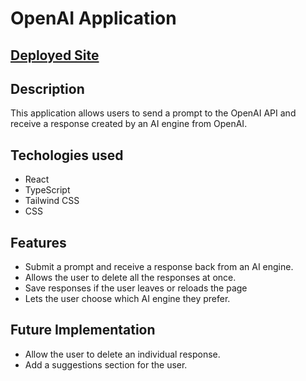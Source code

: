 # OpenAI Application

## [Deployed Site](https://shopifyopenai.herokuapp.com/)

## Description
This application allows users to send a prompt to the OpenAI API and receive a response created by an AI engine from OpenAI.

## Techologies used
- React
- TypeScript
- Tailwind CSS
- CSS

## Features
- Submit a prompt and receive a response back from an AI engine.
- Allows the user to delete all the responses at once.
- Save responses if the user leaves or reloads the page
- Lets the user choose which AI engine they prefer.

## Future Implementation
- Allow the user to delete an individual response.
- Add a suggestions section for the user.





